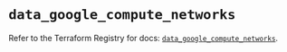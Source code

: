 # `data_google_compute_networks`

Refer to the Terraform Registry for docs: [`data_google_compute_networks`](https://registry.terraform.io/providers/hashicorp/google/6.49.2/docs/data-sources/compute_networks).
